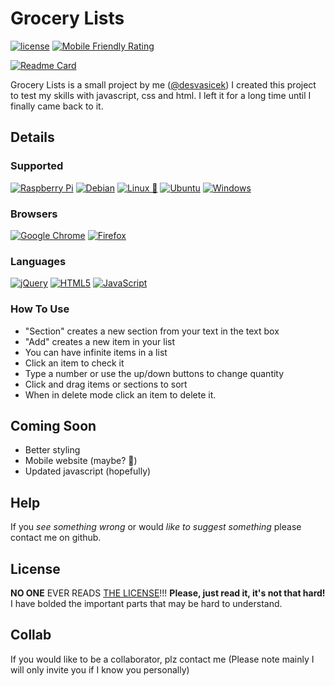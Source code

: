 # Grocery Lists
[![license](https://img.shields.io/badge/license-MIT-green)](https://opensource.org/licenses/MIT)
[![Mobile Friendly Rating](https://img.shields.io/badge/mobile--friendly%20rating-mobile%20friendly-sucess)](https://search.google.com/test/mobile-friendly/result?id=IQSmrDs6NqF7zi63i5pGPg)

[![Readme Card](https://github-readme-stats.vercel.app/api/pin/?username=desvasicek&repo=Grocery-Lists&theme=dark)](https://github.com/desvasicek/Grocery-Lists)

Grocery Lists is a small project by me ([@desvasicek](https://github.com/desvasicek))
I created this project to test my skills with javascript, css and html. I left it for a long time until I finally came back to it.

## Details
### Supported
[![Raspberry Pi](https://img.shields.io/badge/-RaspberryPi-C51A4A?style=for-the-badge&logo=Raspberry-Pi)](https://www.raspberrypi.org/)
[![Debian](https://img.shields.io/badge/Debian-D70A53?style=for-the-badge&logo=debian&logoColor=white)](https://www.debian.org/)
[![Linux 🐧](https://img.shields.io/badge/Linux-FCC624?style=for-the-badge&logo=linux&logoColor=black)](https://www.linux.org/)
[![Ubuntu](https://img.shields.io/badge/Ubuntu-E95420?style=for-the-badge&logo=ubuntu&logoColor=white)](https://ubuntu.com/)
[![Windows](https://img.shields.io/badge/Windows-0078D6?style=for-the-badge&logo=windows&logoColor=white)](https://www.microsoft.com/en-us/windows)
### Browsers
[![Google Chrome](https://img.shields.io/badge/Google%20Chrome-4285F4?style=for-the-badge&logo=GoogleChrome&logoColor=white)](https://www.google.com/chrome/index.html)
[![Firefox](https://img.shields.io/badge/Firefox-FF7139?style=for-the-badge&logo=Firefox-Browser&logoColor=white)](https://www.mozilla.org/en-US/firefox/new/)
### Languages
[![jQuery](https://img.shields.io/badge/jquery-%230769AD.svg?style=for-the-badge&logo=jquery&logoColor=white)](https://jquery.com)
[![HTML5](https://img.shields.io/badge/html5-%23E34F26.svg?style=for-the-badge&logo=html5&logoColor=white)](https://html.spec.whatwg.org/)
[![JavaScript](https://img.shields.io/badge/javascript-%23323330.svg?style=for-the-badge&logo=javascript&logoColor=%23F7DF1E)](https://javascript.com)

### How To Use
- "Section" creates a new section from your text in the text box
- "Add" creates a new item in your list
- You can have infinite items in a list
- Click an item to check it
- Type a number or use the up/down buttons to change quantity
- Click and drag items or sections to sort
- When in delete mode click an item to delete it.

## Coming Soon
- Better styling
- Mobile website (maybe? :shrug:)
- Updated javascript (hopefully)
## Help
If you *see something wrong* or would *like to suggest something* please contact me on github.
## License
**NO ONE** EVER READS [THE LICENSE](https://github.com/desvasicek/Grocery-Lists/blob/main/LICENSE.md)!!! **Please, just read it, it's not that hard!** I have bolded the important parts that may be hard to understand.
## Collab
If you would like to be a collaborator, plz contact me (Please note mainly I will only invite you if I know you personally)
